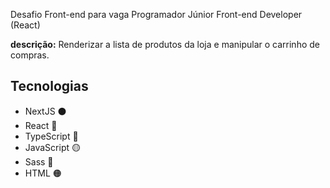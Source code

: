 <p>Desafio Front-end para vaga Programador Júnior Front-end Developer (React)</p>
<p><strong>descrição:</strong> Renderizar a lista de produtos da loja e manipular o carrinho de compras.</p>
 <h2>Tecnologias</h2>
 <ul>
   <li>NextJS ⚫</li>
   <li>React 🔵</li> 
   <li>TypeScript 🔵</li>
   <li>JavaScript 🟡</li> 
   <li>Sass 🔴</li> 
   <li>HTML 🟠 </li>
 </ul>

